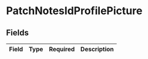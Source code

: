 # PatchNotesIdProfilePicture


## Fields

| Field       | Type        | Required    | Description |
| ----------- | ----------- | ----------- | ----------- |